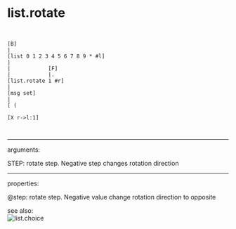 # list.rotate

```


[B]
|
[list 0 1 2 3 4 5 6 7 8 9 * #l]
|
|            [F]
|            |.
[list.rotate 1 #r]
|
[msg set]
|
[ (

[X r->l:1]

            
```
---
arguments:

STEP: rotate step. Negative step changes rotation
            direction<br>

---
properties:

@step: rotate step. Negative value change
            rotation direction to opposite<br>

see also:<br>
![list.choice]("img/object_list.choice.png")

